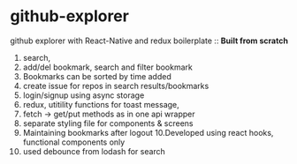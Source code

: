 # github-explorer
github explorer with React-Native and redux boilerplate :: **Built from scratch**
1. search, 
2. add/del bookmark, search and filter bookmark
3. Bookmarks can be sorted by time added
4. create issue for repos in search results/bookmarks
5. login/signup using async storage
6. redux, utitility functions for toast message, 
7. fetch -> get/put methods as in one api wrapper
8. separate styling file for components & screens
9. Maintaining  bookmarks after logout
10.Developed using react hooks, functional components only
11. used debounce from lodash for search 
